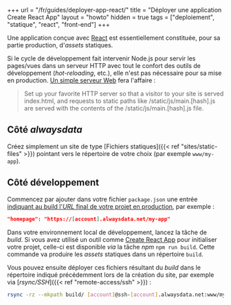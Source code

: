 +++
url = "/fr/guides/deployer-app-react/"
title = "Déployer une application Create React App"
layout = "howto"
hidden = true
tags = ["deploiement", "statique", "react", "front-end"]
+++

Une application conçue avec [React](https://reactjs.org/) est essentiellement constituée, pour sa partie production, d'_assets_ statiques.

Si le cycle de développement fait intervenir Node.js pour servir les pages/vues dans un serveur HTTP avec tout le
confort des outils de développement (_hot-reloading_, etc.), elle n'est pas nécessaire pour sa mise en production. [Un
simple serveur Web](https://create-react-app.dev/docs/deployment) fera l'affaire :

> Set up your favorite HTTP server so that a visitor to your site is served index.html, and requests to static paths
> like /static/js/main.[hash].js are served with the contents of the /static/js/main.[hash].js file.

## Côté _alwaysdata_

Créez simplement un site de type [Fichiers statiques]({{< ref "sites/static-files" >}}) pointant vers le répertoire de votre choix (par exemple
`www/my-app`).

## Côté développement

Commencez par ajouter dans votre fichier `package.json` une entrée [indiquant au build l'_URL_ final de votre projet en
production](https://create-react-app.dev/docs/deployment/#building-for-relative-paths), par exemple :

```json
"homepage": "https://[account].alwaysdata.net/my-app"
```

Dans votre environnement local de développement, lancez la tâche de _build_. Si vous avez utilisé un outil comme [Create
React App](https://create-react-app.dev) pour initialiser votre projet, celle-ci est disponible _via_ la tâche _npm_ 
`npm run build`. Cette commande va produire les _assets_ statiques dans un répertoire `build`.

Vous pouvez ensuite déployer ces fichiers résultant du _build_ dans le répertoire indiqué précédemment lors de la
création du site, par exemple via [_rsync/SSH_]({{< ref "remote-access/ssh" >}}) :

```sh
rsync -rz --mkpath build/ [account]@ssh-[account].alwaysdata.net:www/my-app
```
